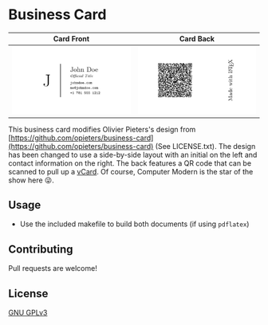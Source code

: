 # Business Card

|              Card Front              |             Card Back              |
| :----------------------------------: | :--------------------------------: |
| ![Front of card](pictures/front.png) | ![Back of card](pictures/back.png) |

This business card modifies Olivier Pieters's design from [https://github.com/opieters/business-card](https://github.com/opieters/business-card) (See LICENSE.txt). The design has been changed to use a side-by-side layout with an initial on the left and contact information on the right. The back features a QR code that can be scanned to pull up a [vCard](https://en.wikipedia.org/wiki/VCard). Of course, Computer Modern is the star of the show here 😜.

## Usage

- Use the included makefile to build both documents (if using `pdflatex`)

## Contributing

Pull requests are welcome!

## License

[GNU GPLv3](https://choosealicense.com/licenses/agpl-3.0/)
